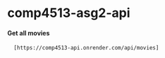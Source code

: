# comp4513-asg2-api

#### Get all movies

```http
  [https://comp4513-api.onrender.com/api/movies]
```
